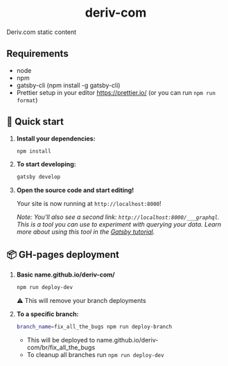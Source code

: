 <h1 align="center">
  deriv-com
</h1>

Deriv.com static content

## Requirements

-   node
-   npm
-   gatsby-cli (npm install -g gatsby-cli)
-   Prettier setup in your editor https://prettier.io/ (or you can run `npm run format`)

## 🚀 Quick start

1.  **Install your dependencies:**

    ```sh
    npm install
    ```

2.  **To start developing:**

    ```sh
    gatsby develop
    ```

3.  **Open the source code and start editing!**

    Your site is now running at `http://localhost:8000`!

    _Note: You'll also see a second link: _`http://localhost:8000/___graphql`_. This is a tool you can use to experiment with querying your data. Learn more about using this tool in the [Gatsby tutorial](https://www.gatsbyjs.org/tutorial/part-five/#introducing-graphiql)._

## 📦 GH-pages deployment

1. **Basic name.github.io/deriv-com/**

    ```sh
    npm run deploy-dev
    ```

    ⚠️ This will remove your branch deployments

2. **To a specific branch:**

    ```sh
    branch_name=fix_all_the_bugs npm run deploy-branch
    ```

    - This will be deployed to name.github.io/deriv-com/br/fix_all_the_bugs
    - To cleanup all branches run `npm run deploy-dev`
